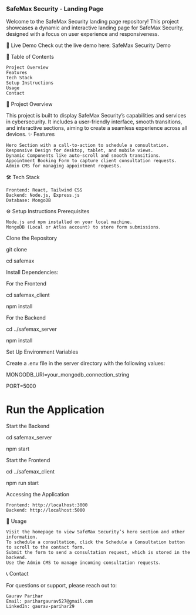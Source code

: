 ### SafeMax Security - Landing Page

Welcome to the SafeMax Security landing page repository! This project showcases a dynamic and interactive landing page for SafeMax Security, designed with a focus on user experience and responsiveness.

🚀 Live Demo
Check out the live demo here: SafeMax Security Demo


📑 Table of Contents

    Project Overview
    Features
    Tech Stack
    Setup Instructions
    Usage
    Contact

📌 Project Overview

This project is built to display SafeMax Security’s capabilities and services in cybersecurity. It includes a user-friendly interface, smooth transitions, and interactive sections, aiming to create a seamless experience across all devices.
✨ Features

    Hero Section with a call-to-action to schedule a consultation.
    Responsive Design for desktop, tablet, and mobile views.
    Dynamic Components like auto-scroll and smooth transitions.
    Appointment Booking Form to capture client consultation requests.
    Admin CMS for managing appointment requests.

🛠 Tech Stack

    Frontend: React, Tailwind CSS
    Backend: Node.js, Express.js
    Database: MongoDB

⚙️ Setup Instructions
Prerequisites

    Node.js and npm installed on your local machine.
    MongoDB (Local or Atlas account) to store form submissions.

Clone the Repository

git clone 

cd safemax

Install Dependencies:

For the Frontend

cd safemax_client

npm install

For the Backend

cd ../safemax_server

npm install

Set Up Environment Variables

Create a .env file in the server directory with the following values:

MONGODB_URI=your_mongodb_connection_string

PORT=5000

# Run the Application
Start the Backend

cd safemax_server

npm start

Start the Frontend

cd ../safemax_client

npm  run start

Accessing the Application

    Frontend: http://localhost:3000
    Backend: http://localhost:5000

📌 Usage

    Visit the homepage to view SafeMax Security’s hero section and other information.
    To schedule a consultation, click the Schedule a Consultation button to scroll to the contact form.
    Submit the form to send a consultation request, which is stored in the backend.
    Use the Admin CMS to manage incoming consultation requests.

📞 Contact

For questions or support, please reach out to:

    Gaurav Parihar
    Email: parihargaurav527@gmail.com
    LinkedIn: gaurav-parihar29
